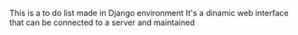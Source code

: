 This is a to do list made in Django environment
It's a dinamic web interface that can be connected to a server and maintained 
